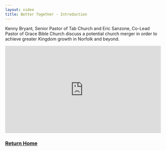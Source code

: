 ```yaml
---
layout: video
title: Better Together - Introduction
---
```


<p class="message">
 Kenny Bryant, Senior Pastor of Tab Church and Eric Sanzone, Co-Lead Pastor of Grace Bible Church discuss a potential church merger in order to achieve greater Kingdom growth in Norfolk and beyond.
</p>

<style>.embed-container { position: relative; padding-bottom: 56.25%; height: 0; overflow: hidden; max-width: 100%; } .embed-container iframe, .embed-container object, .embed-container embed { position: absolute; top: 0; left: 0; width: 100%; height: 100%; }</style><div class='embed-container'><iframe src="https://www.youtube.com/embed/I4mQu5_jV3E" frameborder='0' allowfullscreen></iframe></div>

<h3><a href="/" style="margin-top:15px;"><i class="fas fa-arrow-left"></i> Return Home</a><h3>